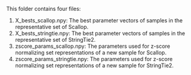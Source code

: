 This folder contains four files: 

1. X_bests_scallop.npy: The best parameter vectors of samples in the representative set of Scallop.
2. X_bests_stringtie.npy: The best parameter vectors of samples in the representative set of StringTie2.
3. zscore_params_scallop.npy: The parameters used for z-score normalizing set representations of a new sample for Scallop.
4. zscore_params_stringtie.npy: The parameters used for z-score normalizing set representations of a new sample for StringTie2.
